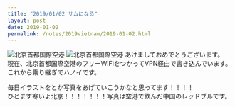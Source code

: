 ```yaml
---
title: "2019/01/02 サムになる"
layout: post
date: 2019-01-02
permalink: /notes/2019vietnam/2019-01-02.html
---
```


![北京首都国際空港](https://images.rock54.net/travel/2019vietnam/01.jpeg "北京首都国際空港") 
![北京首都国際空港](https://images.rock54.net/travel/2019vietnam/02.jpeg "北京首都国際空港") 
あけましておめでとうございます。  
現在、北京首都国際空港のフリーWiFiをつかってVPN経由で書き込んでいます。  
これから乗り継ぎでハノイです。  
  
毎日イラストをとか写真をあげていこうかなと思ってます！！！！  
ひとまず寒いよ北京！！！！！！！写真は空港で飲んだ中国のレッドブルです。
